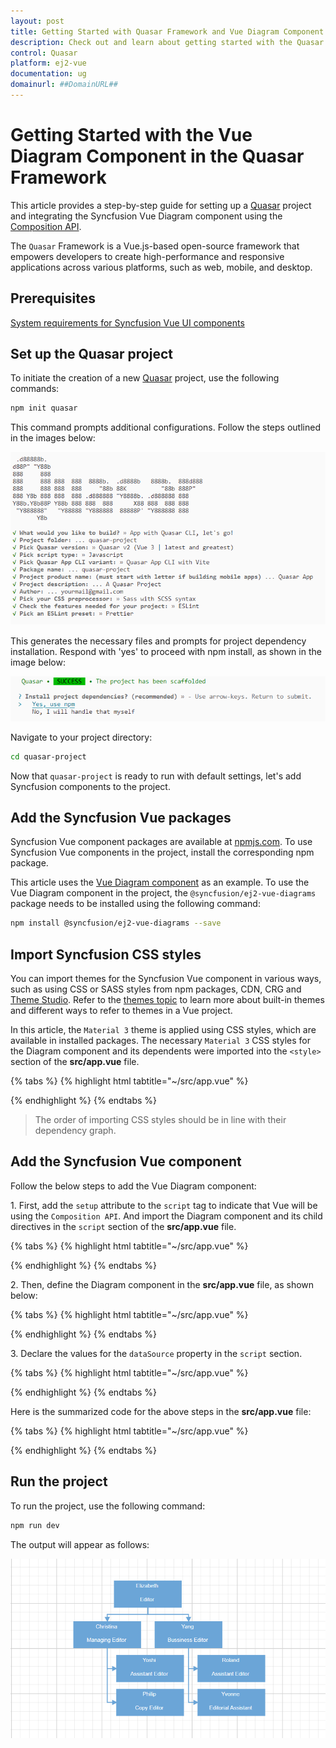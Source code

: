 ```yaml
---
layout: post
title: Getting Started with Quasar Framework and Vue Diagram Component | Syncfusion
description: Check out and learn about getting started with the Quasar Framework and Vue Diagram Component of Syncfusion Essential JS 2 and more details.
control: Quasar 
platform: ej2-vue
documentation: ug
domainurl: ##DomainURL##
---
```


# Getting Started with the Vue Diagram Component in the Quasar Framework

This article provides a step-by-step guide for setting up a [Quasar](https://quasar.dev/) project and integrating the Syncfusion Vue Diagram component using the [Composition API](https://vuejs.org/guide/introduction.html#composition-api).

The `Quasar` Framework is a Vue.js-based open-source framework that empowers developers to create high-performance and responsive applications across various platforms, such as web, mobile, and desktop.

## Prerequisites

[System requirements for Syncfusion Vue UI components](../system-requirements)

## Set up the Quasar project

To initiate the creation of a new [Quasar](https://quasar.dev/start/quick-start/) project, use the following commands:

```bash
npm init quasar
```

This command prompts additional configurations. Follow the steps outlined in the images below:

![quasar-setup1](./images/quasar-setup1.png)

This generates the necessary files and prompts for project dependency installation. Respond with 'yes' to proceed with npm install, as shown in the image below:

![quasar-setup2](./images/quasar-setup2.png)

Navigate to your project directory:

```bash
cd quasar-project
```

Now that `quasar-project` is ready to run with default settings, let's add Syncfusion components to the project.

## Add the Syncfusion Vue packages

Syncfusion Vue component packages are available at [npmjs.com](https://www.npmjs.com/search?q=ej2-vue). To use Syncfusion Vue components in the project, install the corresponding npm package.

This article uses the [Vue Diagram component](https://www.syncfusion.com/vue-components/vue-gantt-chart) as an example. To use the Vue Diagram component in the project, the `@syncfusion/ej2-vue-diagrams` package needs to be installed using the following command:

```bash
npm install @syncfusion/ej2-vue-diagrams --save
```

## Import Syncfusion CSS styles

You can import themes for the Syncfusion Vue component in various ways, such as using CSS or SASS styles from npm packages, CDN, CRG and [Theme Studio](https://ej2.syncfusion.com/vue/documentation/appearance/theme-studio/). Refer to the [themes topic](https://ej2.syncfusion.com/vue/documentation/appearance/theme/) to learn more about built-in themes and different ways to refer to themes in a Vue project.

In this article, the `Material 3` theme is applied using CSS styles, which are available in installed packages. The necessary `Material 3` CSS styles for the Diagram component and its dependents were imported into the `<style>` section of the **src/app.vue** file.

{% tabs %}
{% highlight html tabtitle="~/src/app.vue" %}

<style>
@import "../node_modules/@syncfusion/ej2-base/styles/material3.css";
@import "../node_modules/@syncfusion/ej2-navigations/styles/material3.css";
@import "../node_modules/@syncfusion/ej2-buttons/styles/material3.css";
@import "../node_modules/@syncfusion/ej2-inputs/styles/material3.css";
@import "../node_modules/@syncfusion/ej2-popups/styles/material3.css";
@import "../node_modules/@syncfusion/ej2-vue-diagrams/styles/material3.css";
</style>

{% endhighlight %}
{% endtabs %}

> The order of importing CSS styles should be in line with their dependency graph.

## Add the Syncfusion Vue component

Follow the below steps to add the Vue Diagram component:

1\. First, add the `setup` attribute to the `script` tag to indicate that Vue will be using the `Composition API`. And import the Diagram component and its child directives in the `script` section of the **src/app.vue** file.

{% tabs %}
{% highlight html tabtitle="~/src/app.vue" %}

<script setup>
import {DiagramComponent as EjsDiagram,DataBinding,HierarchicalTree,} from "@syncfusion/ej2-vue-diagrams";
</script>

{% endhighlight %}
{% endtabs %}
   
2\. Then, define the Diagram component in the **src/app.vue** file, as shown below:

{% tabs %}
{% highlight html tabtitle="~/src/app.vue" %}

<template>
    <ejs-diagram
        id="diagram"
        :width="width"
        :height="height"
        :layout="layout"
        :dataSourceSettings="dataSourceSettings"
        :getNodeDefaults="getNodeDefaults"
        :getConnectorDefaults="getConnectorDefaults"
        >
    </ejs-diagram>
</template>

{% endhighlight %}
{% endtabs %}

3\. Declare the values for the `dataSource` property in the `script` section.

{% tabs %}
{% highlight html tabtitle="~/src/app.vue" %}

<script setup>
import { provide } from "vue";
import { DataManager } from "@syncfusion/ej2-data";
const width="1300px";
const height = "800px";

const localdata = [
    {
    Name: "Elizabeth",
    Role: "Editor",
    },
    {
    Name: "Christina",
    ReportingPerson: "Elizabeth",
    Role: "Managing Editor",
    },
    {
    Name: "Yoshi",
    ReportingPerson: "Christina",
    Role: "Assistant Editor",
    },
    {
    Name: "Philip",
    ReportingPerson: "Christina",
    Role: "Copy Editor",
    },
    {
    Name: "Yang",
    ReportingPerson: "Elizabeth",
    Role: "Bussiness Editor",
    },
    {
    Name: "Roland",
    ReportingPerson: "Yang",
    Role: "Assistant Editor",
    },
    {
    Name: "Yvonne",
    ReportingPerson: "Yang",
    Role: "Editorial Assistant",
    },
];
const getNodeDefaults= (node) => {
        node.height = 60;
        node.width = 150;
        return node;
        };

const getConnectorDefaults= (obj) => {
    obj.type = "Orthogonal";
        obj.style = {
            strokeColor: "#6BA5D7",
            fill: "#6BA5D7",
            strokeWidth: 2,
        };
        obj.targetDecorator = {
            style: {
            fill: "#6BA5D7",
            strokeColor: "#6BA5D7",
            },
        };
        return obj;
};
const layout={
        type: "OrganizationalChart",
        };
const dataSourceSettings= {
        id: "Name",
        parentId: "ReportingPerson",
        dataManager: new DataManager(localdata),
        doBinding: (nodeModel, localdata) => {
            nodeModel.annotations = [
            {
                content: localdata.Name,
                offset: { x: 0.5, y: 0.2 },
                style: { color: "white" },
            },
            {
                content: localdata.Role,
                offset: { x: 0.5, y: 0.7 },
                style: { color: "white" },
            },
            ];
            nodeModel.style = { fill: "#6BA5D7", strokeWidth: 0 };
        },
        };
const diagram = [DataBinding, HierarchicalTree];
provide('diagram', diagram);
</script>

{% endhighlight %}
{% endtabs %}

Here is the summarized code for the above steps in the **src/app.vue** file:

{% tabs %}
{% highlight html tabtitle="~/src/app.vue" %}

<template>
    <ejs-diagram
        id="diagram"
        :width="width"
        :height="height"
        :layout="layout"
        :dataSourceSettings="dataSourceSettings"
        :getNodeDefaults="getNodeDefaults"
        :getConnectorDefaults="getConnectorDefaults"
        >
    </ejs-diagram>
</template>
  
<script setup>
import {DiagramComponent as EjsDiagram,DataBinding,HierarchicalTree,} from "@syncfusion/ej2-vue-diagrams";
import { provide } from "vue";
import { DataManager } from "@syncfusion/ej2-data";
const width="1300px";
const height = "800px";

const localdata = [
    {
    Name: "Elizabeth",
    Role: "Editor",
    },
    {
    Name: "Christina",
    ReportingPerson: "Elizabeth",
    Role: "Managing Editor",
    },
    {
    Name: "Yoshi",
    ReportingPerson: "Christina",
    Role: "Assistant Editor",
    },
    {
    Name: "Philip",
    ReportingPerson: "Christina",
    Role: "Copy Editor",
    },
    {
    Name: "Yang",
    ReportingPerson: "Elizabeth",
    Role: "Bussiness Editor",
    },
    {
    Name: "Roland",
    ReportingPerson: "Yang",
    Role: "Assistant Editor",
    },
    {
    Name: "Yvonne",
    ReportingPerson: "Yang",
    Role: "Editorial Assistant",
    },
];
const getNodeDefaults= (node) => {
        node.height = 60;
        node.width = 150;
        return node;
        };

const getConnectorDefaults= (obj) => {
    obj.type = "Orthogonal";
        obj.style = {
            strokeColor: "#6BA5D7",
            fill: "#6BA5D7",
            strokeWidth: 2,
        };
        obj.targetDecorator = {
            style: {
            fill: "#6BA5D7",
            strokeColor: "#6BA5D7",
            },
        };
        return obj;
};
const layout={
        type: "OrganizationalChart",
        };
const dataSourceSettings= {
        id: "Name",
        parentId: "ReportingPerson",
        dataManager: new DataManager(localdata),
        doBinding: (nodeModel, localdata) => {
            nodeModel.annotations = [
            {
                content: localdata.Name,
                offset: { x: 0.5, y: 0.2 },
                style: { color: "white" },
            },
            {
                content: localdata.Role,
                offset: { x: 0.5, y: 0.7 },
                style: { color: "white" },
            },
            ];
            nodeModel.style = { fill: "#6BA5D7", strokeWidth: 0 };
        },
        };
const diagram = [DataBinding, HierarchicalTree];
provide('diagram', diagram);
</script>

<style>
@import "../node_modules/@syncfusion/ej2-base/styles/material3.css";
@import "../node_modules/@syncfusion/ej2-navigations/styles/material3.css";
@import "../node_modules/@syncfusion/ej2-buttons/styles/material3.css";
@import "../node_modules/@syncfusion/ej2-inputs/styles/material3.css";
@import "../node_modules/@syncfusion/ej2-popups/styles/material3.css";
@import "../node_modules/@syncfusion/ej2-vue-diagrams/styles/material3.css";
</style>

{% endhighlight %}
{% endtabs %}

## Run the project

To run the project, use the following command:

```bash
npm run dev
```

The output will appear as follows:

![Quasar output](./images/quasar.png)